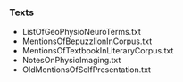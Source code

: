 ### Texts
- ListOfGeoPhysioNeuroTerms.txt
- MentionsOfBepuzzlionInCorpus.txt
- MentionsOfTextbookInLiteraryCorpus.txt
- NotesOnPhysioImaging.txt
- OldMentionsOfSelfPresentation.txt
